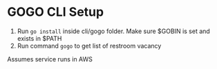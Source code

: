 # GOGO CLI Setup

1. Run `go install` inside cli/gogo folder. Make sure $GOBIN is set and exists in $PATH
2. Run command `gogo` to get list of restroom vacancy

Assumes service runs in AWS
